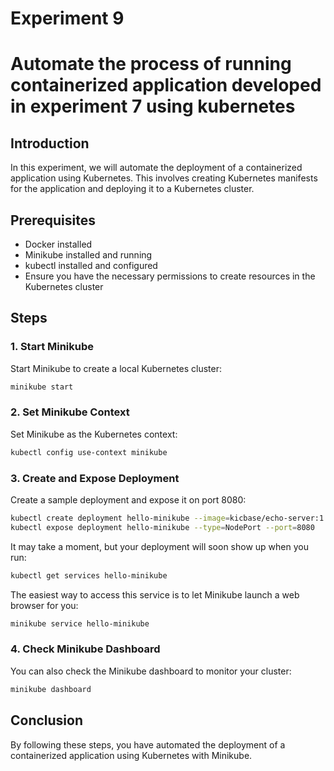 # Experiment 9

# Automate the process of running containerized application developed in experiment 7 using kubernetes

## Introduction
In this experiment, we will automate the deployment of a containerized application using Kubernetes. This involves creating Kubernetes manifests for the application and deploying it to a Kubernetes cluster.

## Prerequisites
- Docker installed
- Minikube installed and running
- kubectl installed and configured
- Ensure you have the necessary permissions to create resources in the Kubernetes cluster

## Steps

### 1. Start Minikube
Start Minikube to create a local Kubernetes cluster:
```sh
minikube start
```

### 2. Set Minikube Context
Set Minikube as the Kubernetes context:
```sh
kubectl config use-context minikube
```

### 3. Create and Expose Deployment
Create a sample deployment and expose it on port 8080:
```sh
kubectl create deployment hello-minikube --image=kicbase/echo-server:1.0
kubectl expose deployment hello-minikube --type=NodePort --port=8080
```

It may take a moment, but your deployment will soon show up when you run:
```sh
kubectl get services hello-minikube
```

The easiest way to access this service is to let Minikube launch a web browser for you:
```sh
minikube service hello-minikube
```

### 4. Check Minikube Dashboard
You can also check the Minikube dashboard to monitor your cluster:
```sh
minikube dashboard
```

## Conclusion
By following these steps, you have automated the deployment of a containerized application using Kubernetes with Minikube.
